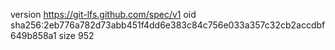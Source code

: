version https://git-lfs.github.com/spec/v1
oid sha256:2eb776a782d73abb451f4dd6e383c84c756e033a357c32cb2accdbf649b858a1
size 952
